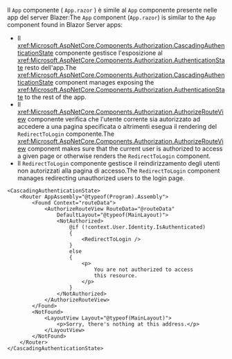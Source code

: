 <span data-ttu-id="4ae14-101">Il `App` componente ( `App.razor` ) è simile al `App` componente presente nelle app del server Blazer:</span><span class="sxs-lookup"><span data-stu-id="4ae14-101">The `App` component (`App.razor`) is similar to the `App` component found in Blazor Server apps:</span></span>

* <span data-ttu-id="4ae14-102">Il <xref:Microsoft.AspNetCore.Components.Authorization.CascadingAuthenticationState> componente gestisce l'esposizione al <xref:Microsoft.AspNetCore.Components.Authorization.AuthenticationState> resto dell'app.</span><span class="sxs-lookup"><span data-stu-id="4ae14-102">The <xref:Microsoft.AspNetCore.Components.Authorization.CascadingAuthenticationState> component manages exposing the <xref:Microsoft.AspNetCore.Components.Authorization.AuthenticationState> to the rest of the app.</span></span>
* <span data-ttu-id="4ae14-103">Il <xref:Microsoft.AspNetCore.Components.Authorization.AuthorizeRouteView> componente verifica che l'utente corrente sia autorizzato ad accedere a una pagina specificata o altrimenti esegua il rendering del `RedirectToLogin` componente.</span><span class="sxs-lookup"><span data-stu-id="4ae14-103">The <xref:Microsoft.AspNetCore.Components.Authorization.AuthorizeRouteView> component makes sure that the current user is authorized to access a given page or otherwise renders the `RedirectToLogin` component.</span></span>
* <span data-ttu-id="4ae14-104">Il `RedirectToLogin` componente gestisce il reindirizzamento degli utenti non autorizzati alla pagina di accesso.</span><span class="sxs-lookup"><span data-stu-id="4ae14-104">The `RedirectToLogin` component manages redirecting unauthorized users to the login page.</span></span>

```razor
<CascadingAuthenticationState>
    <Router AppAssembly="@typeof(Program).Assembly">
        <Found Context="routeData">
            <AuthorizeRouteView RouteData="@routeData" 
                DefaultLayout="@typeof(MainLayout)">
                <NotAuthorized>
                    @if (!context.User.Identity.IsAuthenticated)
                    {
                        <RedirectToLogin />
                    }
                    else
                    {
                        <p>
                            You are not authorized to access 
                            this resource.
                        </p>
                    }
                </NotAuthorized>
            </AuthorizeRouteView>
        </Found>
        <NotFound>
            <LayoutView Layout="@typeof(MainLayout)">
                <p>Sorry, there's nothing at this address.</p>
            </LayoutView>
        </NotFound>
    </Router>
</CascadingAuthenticationState>
```
